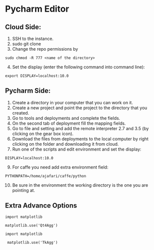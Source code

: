 # Pycharm Editor

## Cloud Side:
1. SSH to the instance.
2. sudo git clone <the repo of deep learning>
3. Change the repo permissions by 
```
sudo chmod -R 777 <name of the directory>
```
4. Set the display (enter the following command into command line):
```
export DISPLAY=localhost:10.0
```

## Pycharm Side:
1. Create a directory in your computer that you can work on it.
2. Create a new project and point the project to the directory that you created.
3. Go to tools and deployments and complete the fields.
4. On the second tab of deployment fill the mapping fields.
5. Go to file and setting and add the remote interpreter 2.7 and 3.5 (by clicking on the gear box icon).
6. Download the files from deployments to the local computer by right clicking on the folder and downloading it from cloud.
8. Run one of the scripts and edit environment and set the display:
```
DISPLAY=localhost:10.0
```
9. For caffe you need add extra environment field: 
```
PYTHONPATH=/home/ajafari/caffe/python
```
10. Be sure in the environment the working directory is the one you are pointing at.

## Extra Advance Options
```
import matplotlib
```
```
matplotlib.use('Qt4Agg')
```
```
import matplotlib
```
```
 matplotlib.use('TkAgg')
 ```

